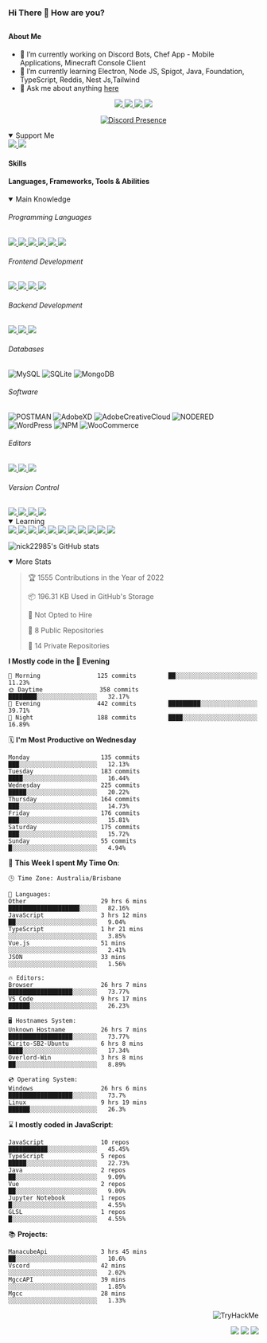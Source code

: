 ### Hi There 👋 How are you?

## <h4>About Me</h4>

- 🔭 I’m currently working on Discord Bots, Chef App - Mobile Applications, Minecraft Console Client
- 🌱 I’m currently learning Electron, Node JS, Spigot, Java, Foundation, TypeScript, Reddis, Nest Js,Tailwind
- 💬 Ask me about anything [here](https://github.com/nick22985/nick22985/issues)

<p align="center">
	<a href="https://discordapp.com/users/221602145462386688">
		<img src="https://img.shields.io/badge/Discord-5865F2.svg?&style=for-the-badge&logo=Discord&logoColor=white"/>
	</a>
	<a href="https://www.youtube.com/channel/UChZvyaTJSq0PweGmTpjPjRw">
		<img src="https://img.shields.io/badge/YouTube-FF0000.svg?&style=for-the-badge&logo=YouTube&logoColor=white"/>
	</a>
	<a href="https://twitter.com/nick22985">
		<img src="https://img.shields.io/badge/Twitter-1DA1F2.svg?&style=for-the-badge&logo=Twitter&logoColor=white"/>
	</a>
	<a href="https://www.npmjs.com/~nick22985">
		<img src="https://img.shields.io/badge/npm-CB3837.svg?&style=for-the-badge&logo=NPM&logoColor=white"/>
	</a>
</p>
<p align="center">
	<a href="https://discord.com/users/221602145462386688" target="_blank" rel="nofollow">
		<img src="https://lanyard-profile-readme.vercel.app/api/221602145462386688?hideStatus=true" alt="Discord Presence" align="center">
	</a>
</p>


<details open="true">
<summary>Support Me</summary>

<a href="http://patreon.com/nick22985">
	<img src="https://img.shields.io/badge/Patreon-FF424D.svg?&style=flat-square&logo=patreon&logoColor=white"/>
</a>
<a href="https://www.buymeacoffee.com/nick22985">
	<img src="https://img.shields.io/badge/Buy%20Me%20A%20Coffee-FFDD00.svg?&style=flat-square&logo=buymeacoffee&logoColor=white"/>
</a>

	
</details>

<h4>Skills</h4>
<h4>Languages, Frameworks, Tools & Abilities </h4>
<details open="true">
<summary>Main Knowledge</summary>

<h6>Programming Languages</h6>
<a href="">
	<img src="https://img.shields.io/badge/JavaScript-323330.svg?&style=flat-square&logo=javascript&logoColor=%23F7DF1E"/>
</a>
<a href="">
	<img src="https://img.shields.io/badge/TYPESCRIPT-%23007ACC.svg?&style=flat-square&logo=typescript&logoColor=white"/>
</a>
<a href="">
	<img src="https://img.shields.io/badge/PYTHON-3776AB.svg?&style=flat-square&logo=python&logoColor=white"/>
</a>
<a href="">
	<img src="https://img.shields.io/badge/C-3776AB.svg?&style=flat-square&logo=C&logoColor=white"/>
</a>
<a href="">
	<img src="https://img.shields.io/badge/C%23-239120.svg?&style=flat-square&logo=C-Sharp&logoColor=white"/>
</a>
<a href="">
	<img src="https://img.shields.io/badge/.Net-512BD4.svg?&style=flat-square&logo=.NET&logoColor=white"/>
</a>

<h6> Frontend Development </h6>
<a href="">
	<img src="https://img.shields.io/badge/React-61DAFB?style=flat-square&logo=react&logoColor=white"/>
</a>
<a href="">
	<img src="https://img.shields.io/badge/CSS3-%231572B6.svg?&style=flat-square&logo=css3&logoColor=white"/>
</a>
<a href="">
	<img src="https://img.shields.io/badge/HTML5-E34F26.svg?&style=flat-square&logo=html5&logoColor=white"/>
</a>
<a href="">
	<img src="https://img.shields.io/badge/Blazor-512BD4.svg?&style=flat-square&logo=Blazor&logoColor=white"/>
</a>

<h6> Backend Development </h6>
<a href="">
	<img src="https://img.shields.io/badge/NODEJS-339933.svg?&style=flat-square&logo=node.js&logoColor=white"/>
</a>
<a href="">
	<img src="https://img.shields.io/badge/NGINX-269539.svg?&style=flat-square&logo=nginx&logoColor=white"/>
</a>
<a href="">
	<img src="https://img.shields.io/badge/GRAPHQL-E10098.svg?&style=flat-square&logo=graphql&logoColor=white"/>
</a>

<h6> Databases </h6>

![MySQL](https://img.shields.io/badge/MySQL-4479A1.svg?&style=flat-square&logo=mysql&logoColor=white)
![SQLite](https://img.shields.io/badge/SQLite-003B57.svg?&style=flat-square&logo=sqlite&logoColor=white)
![MongoDB](https://img.shields.io/badge/MONGODB-47A248.svg?&style=flat-square&logo=mongodb&logoColor=white)

<h6>Software</h6>

![POSTMAN](https://img.shields.io/badge/Postman-FF6C37.svg?&style=flat-square&logo=postman&logoColor=white)
![AdobeXD](https://img.shields.io/badge/Adobe%20XD-FF61F6.svg?&style=flat-square&logo=Adobe-XD&logoColor=black)
![AdobeCreativeCloud](https://img.shields.io/badge/Adobe%20Creative%20Cloud-DA1F26.svg?&style=flat-square&logo=Adobe-Creative-Cloud&logoColor=white)
![NODERED](https://img.shields.io/badge/node%20red-8F0000.svg?&style=flat-square&logo=node-red&logoColor=white)
![WordPress](https://img.shields.io/badge/Wordpress-21759B.svg?&style=flat-square&logo=wordpress&logoColor=white)
![NPM](https://img.shields.io/badge/npm-CB3837.svg?&style=flat-square&logo=npm&logoColor=white)
![WooCommerce](https://img.shields.io/badge/WooCommerce-96588A.svg?&style=flat-square&logo=WooCommerce&logoColor=white)

<h6> Editors </h6>
<a href="">
	<img src="https://img.shields.io/badge/VSCODE-007ACC.svg?&style=flat-square&logo=visual-studio-code"/>
</a>
<a href="">
	<img src="https://img.shields.io/badge/Visual%20Studio-5C2D91.svg?&style=flat-square&logo=visual-studio"/>
</a>
<a href="">
	<img src="https://img.shields.io/badge/INTELLIJ-000000.svg?&style=flat-square&logo=intellij-idea"/>
</a>

<h6>Version Control</h6>
<a href="">
	<img src="https://img.shields.io/badge/GITHUB-%23121011.svg?&style=flat-square&logo=github&logoColor=white"/>
</a>
<a href="">
	<img src="https://img.shields.io/badge/GITLAB-%23181717.svg?&style=flat-square&logo=gitlab&logoColor=white"/>
</a>
<a href="">
	<img src="https://img.shields.io/badge/GIT-%23F05033.svg?&style=flat-square&logo=git&logoColor=white"/>
</a>
<a href="">
	<img src="https://img.shields.io/badge/-BitBucket-darkblue?style=flat-square&logo=bitbucket"/>
</a>

<!-- <br><br><br><br>

![MicrosoftAzure](https://img.shields.io/badge/Microsoft%20Azure-232F7E?style=flat-square&logo=microsoft-azure)
![GoogleCloud](https://img.shields.io/badge/Google%20Cloud-black?style=flat-square&logo=google-cloud)
![DigitalOcean](https://img.shields.io/badge/-Digital%20Ocean-darkblue?style=flat-square&logo=digitalocean)
![Heroku](https://img.shields.io/badge/-Heroku-430098?style=flat-square&logo=heroku)
![RaspberryPi](https://img.shields.io/badge/-Raspberry%20Pi-C51A4A?style=flat-square&logo=Raspberry-Pi)
![LINUX](https://img.shields.io/badge/LINUX-FCC624?style=flat-square-square&logo=linux&logoColor=black) -->

</details>
<details open="true">
<summary>Learning</summary>
<a href="">
	<img src="(https://img.shields.io/badge/JAVA-007396.svg?&style=flat-square&logo=java&logoColor=white"/>
</a>	

<a href="">
	<img src="https://img.shields.io/badge/FIREBASE-FFCA28.svg?&style=flat-square&logo=firebase&logoColor=black"/>
</a>		
<a href="">
	<img src="https://img.shields.io/badge/KUBERNETES-326CE5.svg?&style=flat-square&logo=kubernetes&logoColor=white"/>
</a>	
<a href="">
	<img src="https://img.shields.io/badge/GITHUB%20ACTIONS-2088FF.svg?&style=flat-square&logo=github-actions&logoColor=white"/>
</a>	
<a href="">
	<img src="https://img.shields.io/badge/AMAZON%20AWS-232F3E.svg?&style=flat-square&logo=amazon-aws&logoColor=white"/>
</a>		
<a href="">
	<img src="https://img.shields.io/badge/JQUERY-0769AD.svg?&style=flat-square&logo=jquery&logoColor=white"/>
</a>	
<a href="">
	<img src="https://img.shields.io/badge/PHP-777BB4.svg?&style=flat-square&logo=php&logoColor=white"/>
</a>		
<a href="">
	<img src="https://img.shields.io/badge/DOCKER-2496ED.svg?&style=flat-square&logo=docker&logoColor=white"/>
</a>		
<a href="">
	<img src="https://img.shields.io/badge/Vue.js-4FC08D?style=flat-square&logo=Vue.js&logoColor=white"/>
</a>
<a href="">
	<img src="https://img.shields.io/badge/vuetify-1867C0?style=flat-square&logo=vuetify"/>
</a>
<a href="">
	<img src="https://img.shields.io/badge/bootstrap-7952B3?style=flat-square&logo=bootstrap&logoColor=white"/>
</a>	
<!--webpack-->
<!--babel-->
<!--Express-->
<!--NextJS-->
<!--ReactNative-->
<!-- AI/ML -->
<!-- Tensorflow -->
<!-- Reddis -->
<!-- Cassendra -->
<!-- sqlLite -->
<!-- d3js -->
<!-- chartjs -->

<!-- 		Devops -->
<!-- docker -->
<!-- gcp -->
<!-- kubernetes -->
<!-- bash -->
<!-- azure -->

<!-- 			Backend as a serveice -->
<!-- firebase -->

<!-- 			Frameworks -->
<!-- dotnet -->
<!-- electron -->

<!-- 			Testing -->
<!-- Cypress -->
<!-- jest -->
<!-- mocha -->

</details>

![nick22985's GitHub stats](https://github-readme-stats.vercel.app/api?username=nick22985&count_private=true&show_icons=true&theme=github_dark)

<details open="false">
<summary>More Stats</summary>

<!--START_SECTION:devStats-->
> 🏆 1555 Contributions in the Year of 2022
>
> 📦 196.31 KB Used in GitHub's Storage
>
> 🚫 Not Opted to Hire
>
> 📖 8 Public Repositories
>
> 🔐 14 Private Repositories

**I Mostly code in the 🌆 Evening**
```text
🌅 Morning                125 commits         ██░░░░░░░░░░░░░░░░░░░░░░░   11.23%
🌞 Daytime                358 commits         ████████░░░░░░░░░░░░░░░░░   32.17%
🌆 Evening                442 commits         █████████░░░░░░░░░░░░░░░░   39.71%
🌙 Night                  188 commits         ████░░░░░░░░░░░░░░░░░░░░░   16.89%
```
🗓️ **I'm Most Productive on Wednesday**
```text
Monday                    135 commits         ███░░░░░░░░░░░░░░░░░░░░░░   12.13%
Tuesday                   183 commits         ████░░░░░░░░░░░░░░░░░░░░░   16.44%
Wednesday                 225 commits         █████░░░░░░░░░░░░░░░░░░░░   20.22%
Thursday                  164 commits         ███░░░░░░░░░░░░░░░░░░░░░░   14.73%
Friday                    176 commits         ███░░░░░░░░░░░░░░░░░░░░░░   15.81%
Saturday                  175 commits         ███░░░░░░░░░░░░░░░░░░░░░░   15.72%
Sunday                    55 commits          █░░░░░░░░░░░░░░░░░░░░░░░░   4.94%
```
🚀 **This Week I spent My Time On**:
```text
🕒 Time Zone: Australia/Brisbane

💬 Languages:
Other                     29 hrs 6 mins       ████████████████████░░░░░   82.16%
JavaScript                3 hrs 12 mins       ██░░░░░░░░░░░░░░░░░░░░░░░   9.04%
TypeScript                1 hr 21 mins        ░░░░░░░░░░░░░░░░░░░░░░░░░   3.85%
Vue.js                    51 mins             ░░░░░░░░░░░░░░░░░░░░░░░░░   2.41%
JSON                      33 mins             ░░░░░░░░░░░░░░░░░░░░░░░░░   1.56%

🔥 Editors:
Browser                   26 hrs 7 mins       ██████████████████░░░░░░░   73.77%
VS Code                   9 hrs 17 mins       ██████░░░░░░░░░░░░░░░░░░░   26.23%

🖥️ Hostnames System:
Unknown Hostname          26 hrs 7 mins       ██████████████████░░░░░░░   73.77%
Kirito-SB2-Ubuntu         6 hrs 8 mins        ████░░░░░░░░░░░░░░░░░░░░░   17.34%
Overlord-Win              3 hrs 8 mins        ██░░░░░░░░░░░░░░░░░░░░░░░   8.89%

💿 Operating System:
Windows                   26 hrs 6 mins       ██████████████████░░░░░░░   73.7%
Linux                     9 hrs 19 mins       ██████░░░░░░░░░░░░░░░░░░░   26.3%
```
⌛ **I mostly coded in JavaScript**:
```text
JavaScript                10 repos            ███████████░░░░░░░░░░░░░░   45.45%
TypeScript                5 repos             █████░░░░░░░░░░░░░░░░░░░░   22.73%
Java                      2 repos             ██░░░░░░░░░░░░░░░░░░░░░░░   9.09%
Vue                       2 repos             ██░░░░░░░░░░░░░░░░░░░░░░░   9.09%
Jupyter Notebook          1 repos             █░░░░░░░░░░░░░░░░░░░░░░░░   4.55%
GLSL                      1 repos             █░░░░░░░░░░░░░░░░░░░░░░░░   4.55%
```
📚 **Projects**:
```text
ManacubeApi               3 hrs 45 mins       ██░░░░░░░░░░░░░░░░░░░░░░░   10.6%
Vscord                    42 mins             ░░░░░░░░░░░░░░░░░░░░░░░░░   2.02%
MgccAPI                   39 mins             ░░░░░░░░░░░░░░░░░░░░░░░░░   1.85%
Mgcc                      28 mins             ░░░░░░░░░░░░░░░░░░░░░░░░░   1.33%
```
<!--END_SECTION:devStats-->
</details>
<p align="right">
    <img src="https://tryhackme-badges.s3.amazonaws.com/nick22985.png" alt="TryHackMe">
</p>
<p align="right">
    <img src="https://www.codewars.com/users/nick22985/badges/micro"/>
    <img src="https://wakatime.com/badge/user/06ef56ec-e763-432c-a1cc-83e10de5b5a3.svg"/>
    <img src="https://badges.pufler.dev/visits/nick22985/nick22985?color=black&logo=github" />
</p>
